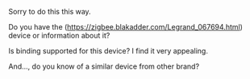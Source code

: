 Sorry to do this this way.

Do you have the (https://zigbee.blakadder.com/Legrand_067694.html) device or information about it?

Is binding supported for this device?
I find it very appealing.

And..., do you know of a similar device from other brand?
